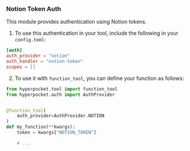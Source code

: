 ### Notion Token Auth

This module provides authentication using Notion tokens.

1. To use this authentication in your tool, include the following in your `config.toml`:

```toml
[auth]
auth_provider = "notion"
auth_handler = "notion-token"
scopes = []
```

2. To use it with `function_tool`, you can define your function as follows:

```python
from hyperpocket.tool import function_tool
from hyperpocket.auth import AuthProvider


@function_tool(
    auth_provider=AuthProvider.NOTION
)
def my_function(**kwargs):
    token = kwargs["NOTION_TOKEN"]

    # ...
```
